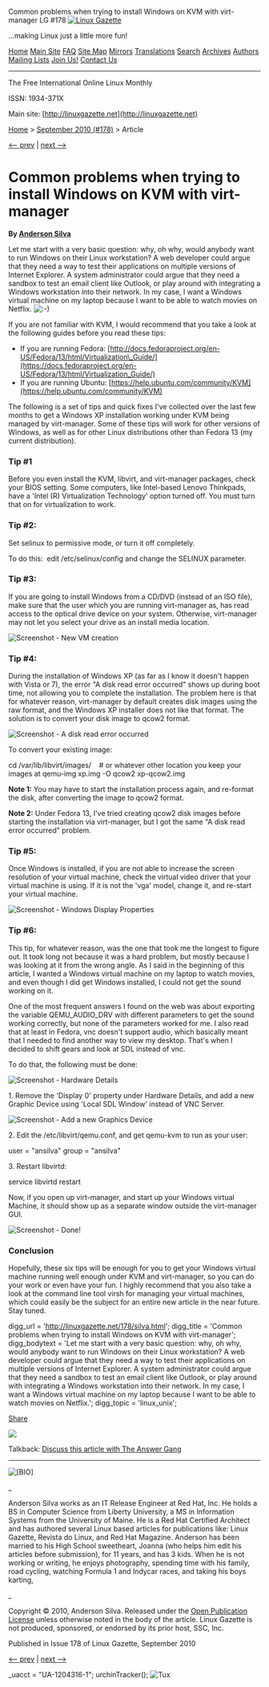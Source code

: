 Common problems when trying to install Windows on KVM with virt-manager LG #178       <!-- --> [![Linux Gazette](../gx/2003/newlogo-blank-200-gold2.jpg)](../)

...making Linux just a little more fun!

[Home](../index.html) [Main Site](http://linuxgazette.net) [FAQ](../faq/index.html) [Site Map](../lg_index.html) [Mirrors](../mirrors.html) [Translations](../mirrors.html) [Search](../search.html) [Archives](../archives.html) [Authors](../authors/index.html) [Mailing Lists](http://lists.linuxgazette.net/listinfo.cgi) [Join Us!](../jobs.html) [Contact Us](../contact.html)

* * *

The Free International Online Linux Monthly

ISSN: 1934-371X

Main site: [http://linuxgazette.net](http://linuxgazette.net)

[Home](../index.html) > [September 2010 (#178)](index.html) > Article

[<-- prev](okopnik.html) | [next -->](collinge.html)

Common problems when trying to install Windows on KVM with virt-manager
=======================================================================

**By [Anderson Silva](../authors/silva.html)**

Let me start with a very basic question: why, oh why, would anybody want to run Windows on their Linux workstation? A web developer could argue that they need a way to test their applications on multiple versions of Internet Explorer. A system administrator could argue that they need a sandbox to test an email client like Outlook, or play around with integrating a Windows workstation into their network. In my case, I want a Windows virtual machine on my laptop because I want to be able to watch movies on Netflix. ![:-)](../gx/smile.png)

If you are not familiar with KVM, I would recommend that you take a look at the following guides before you read these tips:

*   If you are running Fedora: [http://docs.fedoraproject.org/en-US/Fedora/13/html/Virtualization\_Guide/](https://docs.fedoraproject.org/en-US/Fedora/13/html/Virtualization_Guide/)
*   If you are running Ubuntu: [https://help.ubuntu.com/community/KVM](https://help.ubuntu.com/community/KVM)

The following is a set of tips and quick fixes I've collected over the last few months to get a Windows XP installation working under KVM being managed by virt-manager. Some of these tips will work for other versions of Windows, as well as for other Linux distributions other than Fedora 13 (my current distribution).

### Tip #1

Before you even install the KVM, libvirt, and virt-manager packages, check your BIOS setting. Some computers, like Intel-based Lenovo Thinkpads, have a 'Intel (R) Virtualization Technology' option turned off. You must turn that on for virtualization to work.

### Tip #2:

Set selinux to permissive mode, or turn it off completely.

To do this:  edit /etc/selinux/config and change the SELINUX parameter.

### Tip #3:

If you are going to install Windows from a CD/DVD (instead of an ISO file), make sure that the user which you are running virt-manager as, has read access to the optical drive device on your system. Otherwise, virt-manager may not let you select your drive as an install media location.

![Screenshot - New VM creation](misc/silva/dgqqst99_92h2rkmfhm_b.jpg)

### Tip #4:

During the installation of Windows XP (as far as I know it doesn't happen with Vista or 7), the error "A disk read error occurred" shows up during boot time, not allowing you to complete the installation. The problem here is that for whatever reason, virt-manager by default creates disk images using the raw format, and the Windows XP installer does not like that format. The solution is to convert your disk image to qcow2 format.

![Screenshot - A disk read error occurred](misc/silva/dgqqst99_93drjvkrfs_b.jpg)

To convert your existing image:

cd /var/lib/libvirt/images/    # or whatever other location you 
keep your images at
qemu-img xp.img -O qcow2 xp-qcow2.img

**Note 1:** You may have to start the installation process again, and re-format the disk, after converting the image to qcow2 format.

**Note 2:** Under Fedora 13, I've tried creating qcow2 disk images before starting the installation via virt-manager, but I got the same "A disk read error occurred" problem.

### Tip #5:

Once Windows is installed, if you are not able to increase the screen resolution of your virtual machine, check the virtual video driver that your virtual machine is using. If it is not the 'vga' model, change it, and re-start your virtual machine.

![Screenshot - Windows Display Properties](misc/silva/dgqqst99_94dt89jnfq_b.jpg)

### Tip #6:

This tip, for whatever reason, was the one that took me the longest to figure out. It took long not because it was a hard problem, but mostly because I was looking at it from the wrong angle. As I said in the beginning of this article, I wanted a Windows virtual machine on my laptop to watch movies, and even though I did get Windows installed, I could not get the sound working on it.

One of the most frequent answers I found on the web was about exporting the variable QEMU\_AUDIO\_DRV with different parameters to get the sound working correctly, but none of the parameters worked for me. I also read that at least in Fedora, vnc doesn't support audio, which basically meant that I needed to find another way to view my desktop. That's when I decided to shift gears and look at SDL instead of vnc.

To do that, the following must be done:

![Screenshot - Hardware Details](misc/silva/dgqqst99_95g9js3hht_b.jpg)

1\. Remove the 'Display 0' property under Hardware Details, and add a new Graphic Device using 'Local SDL Window' instead of VNC Server.

![Screenshot - Add a new Graphics Device](misc/silva/dgqqst99_96dhxczpqw_b.jpg)

2\. Edit the /etc/libvirt/qemu.conf, and get qemu-kvm to run as your user:

user = "ansilva"
group = "ansilva"

3\. Restart libvirtd:

service libvirtd restart

Now, if you open up virt-manager, and start up your Windows virtual Machine, it should show up as a separate window outside the virt-manager GUI.

![Screenshot - Done!](misc/silva/dgqqst99_97dpf8scg3_b.png)

### Conclusion

Hopefully, these six tips will be enough for you to get your Windows virtual machine running well enough under KVM and virt-manager, so you can do your work or even have your fun. I highly recommend that you also take a look at the command line tool virsh for managing your virtual machines, which could easily be the subject for an entire new article in the near future. Stay tuned.

  

digg\_url = 'http://linuxgazette.net/178/silva.html'; digg\_title = 'Common problems when trying to install Windows on KVM with virt-manager'; digg\_bodytext = 'Let me start with a very basic question: why, oh why, would anybody want to run Windows on their Linux workstation? A web developer could argue that they need a way to test their applications on multiple versions of Internet Explorer. A system administrator could argue that they need a sandbox to test an email client like Outlook, or play around with integrating a Windows workstation into their network. In my case, I want a Windows virtual machine on my laptop because I want to be able to watch movies on Netflix.'; digg\_topic = 'linux\_unix';

[Share](https://www.facebook.com/sharer.php)

[![](../gx/twitter.png)](https://twitter.com/home?status=Currently%20reading:%20http://linuxgazette.net/178/silva.html%20at%20Linux%20Gazette%20%23linuxgazette "Click to share this post on Twitter")

Talkback: [Discuss this article with The Answer Gang](/cdn-cgi/l/email-protection#3541545275595c4641461b595c5b404d52544f504141501b5b50410a4640575f505641086154595e5754565e0f04020d1a465c5943541b5d415859)

* * *

![[BIO]](../gx/authors/silva.jpg)

_

Anderson Silva works as an IT Release Engineer at Red Hat, Inc. He holds a BS in Computer Science from Liberty University, a MS in Information Systems from the University of Maine. He is a Red Hat Certified Architect and has authored several Linux based articles for publications like: Linux Gazette, Revista do Linux, and Red Hat Magazine. Anderson has been married to his High School sweetheart, Joanna (who helps him edit his articles before submission), for 11 years, and has 3 kids. When he is not working or writing, he enjoys photography, spending time with his family, road cycling, watching Formula 1 and Indycar races, and taking his boys karting,

_  

Copyright © 2010, Anderson Silva. Released under the [Open Publication License](http://linuxgazette.net/copying.html) unless otherwise noted in the body of the article. Linux Gazette is not produced, sponsored, or endorsed by its prior host, SSC, Inc.

Published in Issue 178 of Linux Gazette, September 2010

[<-- prev](okopnik.html) | [next -->](collinge.html)

\_uacct = "UA-1204316-1"; urchinTracker(); ![Tux](../gx/tux_86x95_indexed.png)
